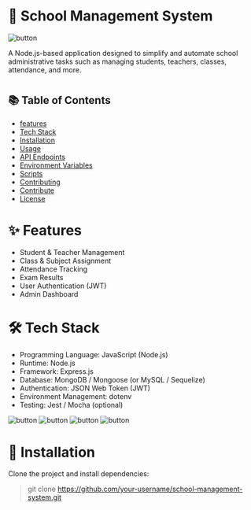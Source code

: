 # 🏫 School Management System
![button](https://img.shields.io/badge/School%20management%20system-Adminstrator-green)

A Node.js-based application designed to simplify and automate school administrative tasks such as managing students, teachers, classes, attendance, and more.
#
## 📚 Table of Contents
- [features]()
- [Tech Stack]()
- [Installation]()
- [Usage]()
- [API Endpoints]()
- [Environment Variables]()
- [Scripts]()
- [Contributing]()
- [Contribute]()
- [License]()
#
# ✨ Features
- Student & Teacher Management
- Class & Subject Assignment
- Attendance Tracking
- Exam Results
- User Authentication (JWT)
- Admin Dashboard
#
# 🛠 Tech Stack
- Programming Language: JavaScript (Node.js)
- Runtime: Node.js
- Framework: Express.js
- Database: MongoDB / Mongoose (or MySQL / Sequelize)
- Authentication: JSON Web Token (JWT)
- Environment Management: dotenv
- Testing: Jest / Mocha (optional)

![button](https://img.shields.io/badge/Node.js-18.x-green) 
![button](https://img.shields.io/badge/Express.js-Framework-blue)
![button](https://img.shields.io/badge/Mogo%20DB-Data%20base-green)
![button](https://img.shields.io/badge/License-MIT-blue)
#
# 🚀 Installation
Clone the project and install dependencies:

> git clone https://github.com/your-username/school-management-system.git